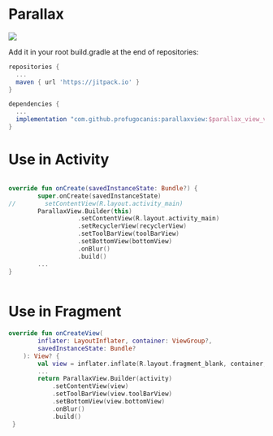 # Parallax

[![](https://jitpack.io/v/profugocanis/parallax.svg)](https://jitpack.io/#profugocanis/parallaxview)

Add it in your root build.gradle at the end of repositories:

```groovy
repositories {
  ...
  maven { url 'https://jitpack.io' }
}

dependencies {
  ...
  implementation "com.github.profugocanis:parallaxview:$parallax_view_version"
}
```
# Use in Activity

```kotlin

override fun onCreate(savedInstanceState: Bundle?) {
        super.onCreate(savedInstanceState)
//        setContentView(R.layout.activity_main)
        ParallaxView.Builder(this)
                   .setContentView(R.layout.activity_main)
                   .setRecyclerView(recyclerView)
                   .setToolBarView(toolBarView)
                   .setBottomView(bottomView)
                   .onBlur()
                   .build()
        ...                   
}
      

```

# Use in Fragment

```kotlin
override fun onCreateView(
        inflater: LayoutInflater, container: ViewGroup?,
        savedInstanceState: Bundle?
    ): View? {
        val view = inflater.inflate(R.layout.fragment_blank, container, false)
        ...
        return ParallaxView.Builder(activity)
            .setContentView(view)
            .setToolBarView(view.toolBarView)
            .setBottomView(view.bottomView)
            .onBlur()
            .build()
 }

```

